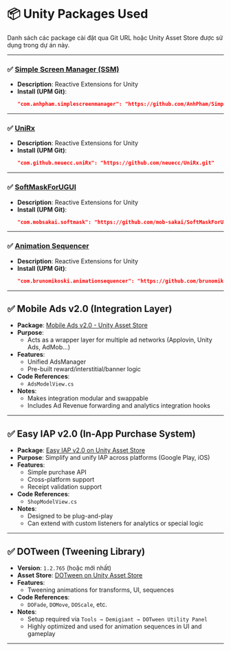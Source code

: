# 📦 Unity Packages Used

Danh sách các package cài đặt qua Git URL hoặc Unity Asset Store được sử dụng trong dự án này.

---

### ✅ [Simple Screen Manager (SSM)](https://github.com/AnhPham/Simple-Screen-Manager-for-Unity-aka-SS.git)
- **Description**: Reactive Extensions for Unity
- **Install (UPM Git)**:
  ```json
  "com.anhpham.simplescreenmanager": "https://github.com/AnhPham/Simple-Screen-Manager-for-Unity-aka-SS.git"

---

### ✅ [UniRx](https://github.com/neuecc/UniRx)
- **Description**: Reactive Extensions for Unity
- **Install (UPM Git)**:
  ```json
  "com.github.neuecc.uniRx": "https://github.com/neuecc/UniRx.git"

---

### ✅ [SoftMaskForUGUI](https://github.com/mob-sakai/SoftMaskForUGUI)
- **Description**: Reactive Extensions for Unity
- **Install (UPM Git)**:
  ```json
  "com.mobsakai.softmask": "https://github.com/mob-sakai/SoftMaskForUGUI.git?path=Packages/src#3.2.0"

---

### ✅ [Animation Sequencer](https://github.com/brunomikoski/Animation-Sequencer.git)
- **Description**: Reactive Extensions for Unity
- **Install (UPM Git)**:
  ```json
  "com.brunomikoski.animationsequencer": "https://github.com/brunomikoski/Animation-Sequencer.git"

---

## ✅ Mobile Ads v2.0 (Integration Layer)

- **Package**: [Mobile Ads v2.0 - Unity Asset Store](https://assetstore.unity.com/packages/tools/integration/mobile-ads-v2-0-266331)
- **Purpose**:
  - Acts as a wrapper layer for multiple ad networks (Applovin, Unity Ads, AdMob...)
- **Features**:
  - Unified AdsManager
  - Pre-built reward/interstitial/banner logic
- **Code References**:
  - `AdsModelView.cs`
- **Notes**:
  - Makes integration modular and swappable
  - Includes Ad Revenue forwarding and analytics integration hooks

---

## ✅ Easy IAP v2.0 (In-App Purchase System)

- **Package**: [Easy IAP v2.0 on Unity Asset Store](https://assetstore.unity.com/packages/tools/integration/easy-iap-in-app-purchase-v2-0-264594)
- **Purpose**: Simplify and unify IAP across platforms (Google Play, iOS)
- **Features**:
  - Simple purchase API
  - Cross-platform support
  - Receipt validation support
- **Code References**:
  - `ShopModelView.cs`
- **Notes**:
  - Designed to be plug-and-play
  - Can extend with custom listeners for analytics or special logic

---

## ✅ DOTween (Tweening Library)

- **Version**: `1.2.765` (hoặc mới nhất)
- **Asset Store**: [DOTween on Unity Asset Store](https://assetstore.unity.com/publishers/19336)
- **Features**:
  - Tweening animations for transforms, UI, sequences
- **Code References**:
  - `DOFade`, `DOMove`, `DOScale`, etc.
- **Notes**:
  - Setup required via `Tools → Demigiant → DOTween Utility Panel`
  - Highly optimized and used for animation sequences in UI and gameplay

---